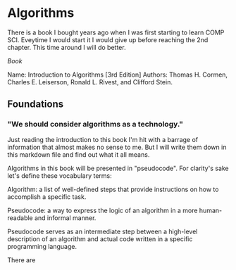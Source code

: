 # Algorithms

There is a book I bought years ago when I was first starting to learn COMP SCI. Eveytime I would start it I would give up before reaching the 2nd chapter. This time around I will do better.

_Book_

Name: Introduction to Algorithms [3rd Edition]
Authors: Thomas H. Cormen, Charles E. Leiserson, Ronald L. Rivest, and Clifford Stein.

## Foundations

### "We should consider algorithms as a technology."

Just reading the introduction to this book I'm hit with a barrage of information that almost makes no sense to me. But I will write them down in this markdown file and find out what it all means.

Algorithms in this book will be presented in "pseudocode". For clarity's sake let's define these vocabulary terms:

Algorithm: a list of well-defined steps that provide instructions on how to accomplish a specific task.

Pseudocode: a way to express the logic of an algorithm in a more human-readable and informal manner.

Pseudocode serves as an intermediate step between a high-level description of an algorithm and actual code written in a specific programming language.

There are

